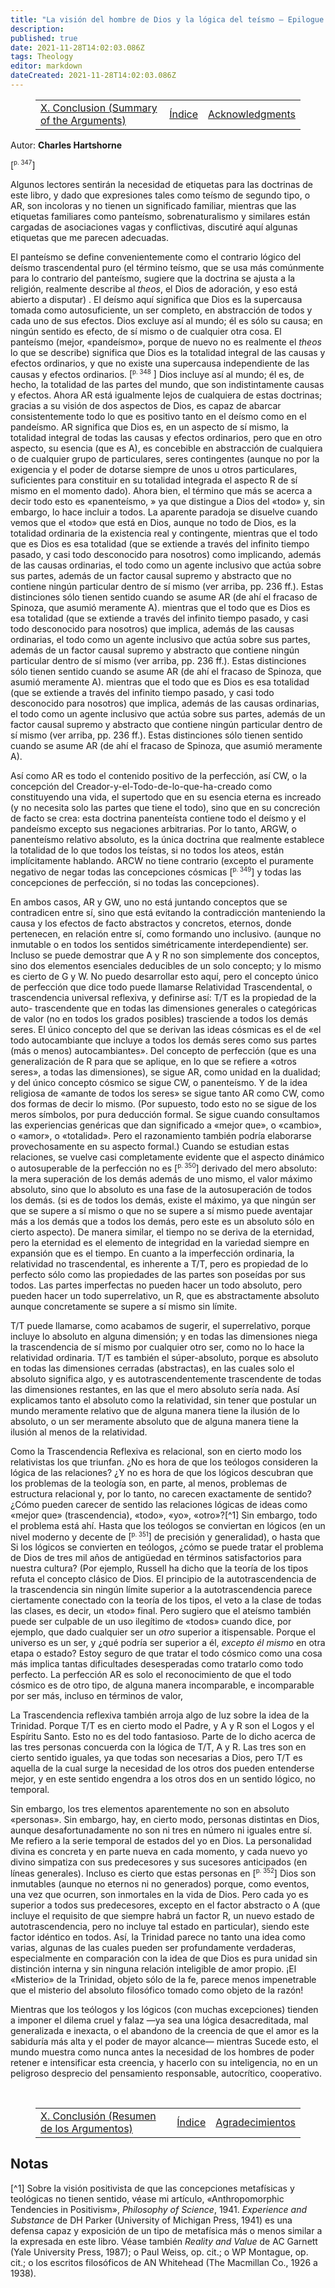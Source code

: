 ```yaml
---
title: "La visión del hombre de Dios y la lógica del teísmo — Epilogue. Panentheism, Transcendental Relativity, and the Trinity"
description: 
published: true
date: 2021-11-28T14:02:03.086Z
tags: Theology
editor: markdown
dateCreated: 2021-11-28T14:02:03.086Z
---
```


<figure class="table chapter-navigator">
  <table>
    <tbody>
      <tr>
        <td><a href="/es/book/Charles_Hartshorne/Mans_Vision_of_God/10">X. Conclusion (Summary of the Arguments)</a></td>
        <td><a href="/es/book/Charles_Hartshorne/Mans_Vision_of_God/Index">Índice</a></td>
        <td><a href="/es/book/Charles_Hartshorne/Mans_Vision_of_God/Acknowledgments">Acknowledgments</a></td>
      </tr>
    </tbody>
  </table>
</figure>

Autor: **Charles Hartshorne**

<span id="p347">[<sup><small>p. 347</small></sup>]</span>

Algunos lectores sentirán la necesidad de etiquetas para las doctrinas de este libro, y dado que expresiones tales como teísmo de segundo tipo, o AR, son incoloras y no tienen un significado familiar, mientras que las etiquetas familiares como panteísmo, sobrenaturalismo y similares están cargadas de asociaciones vagas y conflictivas, discutiré aquí algunas etiquetas que me parecen adecuadas.

El panteísmo se define convenientemente como el contrario lógico del deísmo trascendental puro (el término teísmo, que se usa más comúnmente para lo contrario del panteísmo, sugiere que la doctrina se ajusta a la religión, realmente describe al _theos_, el Dios de adoración, y eso está abierto a disputar) . El deísmo aquí significa que Dios es la supercausa tomada como autosuficiente, un ser completo, en abstracción de todos y cada uno de sus efectos. Dios excluye así al mundo; él es sólo su causa; en ningún sentido es efecto, de sí mismo o de cualquier otra cosa. El panteísmo (mejor, «pandeísmo», porque de nuevo no es realmente el _theos_ lo que se describe) significa que Dios es la totalidad integral de las causas y efectos ordinarios, y que no existe una supercausa independiente de las causas y efectos ordinarios. <span id="p348">[<sup><small>p. 348</small></sup> ]</span> Dios incluye así al mundo; él es, de hecho, la totalidad de las partes del mundo, que son indistintamente causas y efectos. Ahora AR está igualmente lejos de cualquiera de estas doctrinas; gracias a su visión de dos aspectos de Dios, es capaz de abarcar consistentemente todo lo que es positivo tanto en el deísmo como en el pandeísmo. AR significa que Dios es, en un aspecto de sí mismo, la totalidad integral de todas las causas y efectos ordinarios, pero que en otro aspecto, su esencia (que es A), es concebible en abstracción de cualquiera o de cualquier grupo de particulares, seres contingentes (aunque no por la exigencia y el poder de dotarse siempre de unos u otros particulares, suficientes para constituir en su totalidad integrada el aspecto R de sí mismo en el momento dado). Ahora bien, el término que más se acerca a decir todo esto es «panenteísmo, » ya que distingue a Dios del «todo» y, sin embargo, lo hace incluir a todos. La aparente paradoja se disuelve cuando vemos que el «todo» que está en Dios, aunque no todo de Dios, es la totalidad ordinaria de la existencia real y contingente, mientras que el todo que es Dios es esa totalidad (que se extiende a través del infinito tiempo pasado, y casi todo desconocido para nosotros) como implicando, además de las causas ordinarias, el todo como un agente inclusivo que actúa sobre sus partes, además de un factor causal supremo y abstracto que no contiene ningún particular dentro de sí mismo (ver arriba, pp. 236 ff.). Estas distinciones sólo tienen sentido cuando se asume AR (de ahí el fracaso de Spinoza, que asumió meramente A). mientras que el todo que es Dios es esa totalidad (que se extiende a través del infinito tiempo pasado, y casi todo desconocido para nosotros) que implica, además de las causas ordinarias, el todo como un agente inclusivo que actúa sobre sus partes, además de un factor causal supremo y abstracto que contiene ningún particular dentro de sí mismo (ver arriba, pp. 236 ff.). Estas distinciones sólo tienen sentido cuando se asume AR (de ahí el fracaso de Spinoza, que asumió meramente A). mientras que el todo que es Dios es esa totalidad (que se extiende a través del infinito tiempo pasado, y casi todo desconocido para nosotros) que implica, además de las causas ordinarias, el todo como un agente inclusivo que actúa sobre sus partes, además de un factor causal supremo y abstracto que contiene ningún particular dentro de sí mismo (ver arriba, pp. 236 ff.). Estas distinciones sólo tienen sentido cuando se asume AR (de ahí el fracaso de Spinoza, que asumió meramente A).

Así como AR es todo el contenido positivo de la perfección, así CW, o la concepción del Creador-y-el-Todo-de-lo-que-ha-creado como constituyendo una vida, el supertodo que en su esencia eterna es increado (y no necesita solo las partes que tiene el todo), sino que en su concreción de facto se crea: esta doctrina panenteísta contiene todo el deísmo y el pandeísmo excepto sus negaciones arbitrarias. Por lo tanto, ARGW, o panenteísmo relativo absoluto, es la única doctrina que realmente establece la totalidad de lo que todos los teístas, si no todos los ateos, están implícitamente hablando. ARCW no tiene contrario (excepto el puramente negativo de negar todas las concepciones cósmicas <span id="p349">[<sup><small>p. 349</small></sup>]</span> y todas las concepciones de perfección, si no todas las concepciones).

En ambos casos, AR y GW, uno no está juntando conceptos que se contradicen entre sí, sino que está evitando la contradicción manteniendo la causa y los efectos de facto abstractos y concretos, eternos, donde pertenecen, en relación entre sí, como formando uno inclusivo. (aunque no inmutable o en todos los sentidos simétricamente interdependiente) ser. Incluso se puede demostrar que A y R no son simplemente dos conceptos, sino dos elementos esenciales deducibles de un solo concepto; y lo mismo es cierto de G y W. No puedo desarrollar esto aquí, pero el concepto único de perfección que dice todo puede llamarse Relatividad Trascendental, o trascendencia universal reflexiva, y definirse así: T/T es la propiedad de la auto- trascendente que en todas las dimensiones generales o categóricas de valor (no en todos los grados posibles) trasciende a todos los demás seres. El único concepto del que se derivan las ideas cósmicas es el de «el todo autocambiante que incluye a todos los demás seres como sus partes (más o menos) autocambiantes». Del concepto de perfección (que es una generalización de R para que se aplique, en lo que se refiere a «otros seres», a todas las dimensiones), se sigue AR, como unidad en la dualidad; y del único concepto cósmico se sigue CW, o panenteísmo. Y de la idea religiosa de «amante de todos los seres» se sigue tanto AR como CW, como dos formas de decir lo mismo. (Por supuesto, todo esto no se sigue de los meros símbolos, por pura deducción formal. Se sigue cuando consultamos las experiencias genéricas que dan significado a «mejor que», o «cambio», o «amor», o «totalidad». Pero el razonamiento también podría elaborarse provechosamente en su aspecto formal.) Cuando se estudian estas relaciones, se vuelve casi completamente evidente que el aspecto dinámico o autosuperable de la perfección no es <span id="p350">[<sup><small>p. 350</small></sup>]</span> derivado del mero absoluto: la mera superación de los demás además de uno mismo, el valor máximo absoluto, sino que lo absoluto es una fase de la autosuperación de todos los demás. (si es de todos los demás, existe el máximo, ya que ningún ser que se supere a sí mismo o que no se supere a sí mismo puede aventajar más a los demás que a todos los demás, pero este es un absoluto sólo en cierto aspecto). De manera similar, el tiempo no se deriva de la eternidad, pero la eternidad es el elemento de integridad en la variedad siempre en expansión que es el tiempo. En cuanto a la imperfección ordinaria, la relatividad no trascendental, es inherente a T/T, pero es propiedad de lo perfecto sólo como las propiedades de las partes son poseídas por sus todos. Las partes imperfectas no pueden hacer un todo absoluto, pero pueden hacer un todo superrelativo, un R, que es abstractamente absoluto aunque concretamente se supere a sí mismo sin límite.

T/T puede llamarse, como acabamos de sugerir, el superrelativo, porque incluye lo absoluto en alguna dimensión; y en todas las dimensiones niega la trascendencia de sí mismo por cualquier otro ser, como no lo hace la relatividad ordinaria. T/T es también el súper-absoluto, porque es absoluto en todas las dimensiones cerradas (abstractas), en las cuales solo el absoluto significa algo, y es autotrascendentemente trascendente de todas las dimensiones restantes, en las que el mero absoluto sería nada. Así explicamos tanto el absoluto como la relatividad, sin tener que postular un mundo meramente relativo que de alguna manera tiene la ilusión de lo absoluto, o un ser meramente absoluto que de alguna manera tiene la ilusión al menos de la relatividad.

Como la Trascendencia Reflexiva es relacional, son en cierto modo los relativistas los que triunfan. ¿No es hora de que los teólogos consideren la lógica de las relaciones? ¿Y no es hora de que los lógicos descubran que los problemas de la teología son, en parte, al menos, problemas de estructura relacional y, por lo tanto, no carecen exactamente de sentido? ¿Cómo pueden carecer de sentido las relaciones lógicas de ideas como «mejor que» (trascendencia), «todo», «yo», «otro»?[^1] Sin embargo, todo el problema está ahí. Hasta que los teólogos se conviertan en lógicos (en un nivel moderno y decente de <span id="p351">[<sup><small>p. 351</small></sup>]</span> de precisión y generalidad), o hasta que Si los lógicos se convierten en teólogos, ¿cómo se puede tratar el problema de Dios de tres mil años de antigüedad en términos satisfactorios para nuestra cultura? (Por ejemplo, Russell ha dicho que la teoría de los tipos refuta el concepto clásico de Dios. El principio de la autotrascendencia de la trascendencia sin ningún límite superior a la autotrascendencia parece ciertamente conectado con la teoría de los tipos, el veto a la clase de todas las clases, es decir, un «todo» final. Pero sugiero que el ateísmo también puede ser culpable de un uso ilegítimo de «todos» cuando dice, por ejemplo, que dado cualquier ser un _otro_ superior a itispensable. Porque el universo es un ser, y ¿qué podría ser superior a él, _excepto él mismo_ en otra etapa o estado? Estoy seguro de que tratar el todo cósmico como una cosa más implica tantas dificultades desesperadas como tratarlo como todo perfecto. La perfección AR es solo el reconocimiento de que el todo cósmico es de otro tipo, de alguna manera incomparable, e incomparable por ser más, incluso en términos de valor,

La Trascendencia reflexiva también arroja algo de luz sobre la idea de la Trinidad. Porque T/T es en cierto modo el Padre, y A y R son el Logos y el Espíritu Santo. Esto no es del todo fantasioso. Parte de lo dicho acerca de las tres personas concuerda con la lógica de T/T, A y R. Las tres son en cierto sentido iguales, ya que todas son necesarias a Dios, pero T/T es aquella de la cual surge la necesidad de los otros dos pueden entenderse mejor, y en este sentido engendra a los otros dos en un sentido lógico, no temporal.

Sin embargo, los tres elementos aparentemente no son en absoluto «personas». Sin embargo, hay, en cierto modo, personas distintas en Dios, aunque desafortunadamente no son ni tres en número ni iguales entre sí. Me refiero a la serie temporal de estados del yo en Dios. La personalidad divina es concreta y en parte nueva en cada momento, y cada nuevo yo divino simpatiza con sus predecesores y sus sucesores anticipados (en líneas generales). Incluso es cierto que estas personas en <span id="p352">[<sup><small>p. 352</small></sup>]</span> Dios son inmutables (aunque no eternos ni no generados) porque, como eventos, una vez que ocurren, son inmortales en la vida de Dios. Pero cada yo es superior a todos sus predecesores, excepto en el factor abstracto o A (que incluye el requisito de que siempre habrá un factor R, un nuevo estado de autotrascendencia, pero no incluye tal estado en particular), siendo este factor idéntico en todos. Así, la Trinidad parece no tanto una idea como varias, algunas de las cuales pueden ser profundamente verdaderas, especialmente en comparación con la idea de que Dios es pura unidad sin distinción interna y sin ninguna relación inteligible de amor propio. ¡El «Misterio» de la Trinidad, objeto sólo de la fe, parece menos impenetrable que el misterio del absoluto filosófico tomado como objeto de la razón!

Mientras que los teólogos y los lógicos (con muchas excepciones) tienden a imponer el dilema cruel y falaz —ya sea una lógica desacreditada, mal generalizada e inexacta, o el abandono de la creencia de que el amor es la sabiduría más alta y el poder de mayor alcance— mientras Sucede esto, el mundo muestra como nunca antes la necesidad de los hombres de poder retener e intensificar esta creencia, y hacerlo con su inteligencia, no en un peligroso desprecio del pensamiento responsable, autocrítico, cooperativo.

<br>

<figure class="table chapter-navigator">
  <table>
    <tbody>
      <tr>
        <td><a href="/es/book/Charles_Hartshorne/Mans_Vision_of_God/10">X. Conclusión (Resumen de los Argumentos)</a></td>
        <td><a href="/es/book/Charles_Hartshorne/Mans_Vision_of_God/Index">Índice </a></td>
        <td><a href="/es/book/Charles_Hartshorne/Mans_Vision_of_God/Acknowledgments">Agradecimientos </a></td>
      </tr>
    </tbody>
  </table>
</figure>

## Notas

[^1] Sobre la visión positivista de que las concepciones metafísicas y teológicas no tienen sentido, véase mi artículo, «Anthropomorphic Tendencies in Positivism», _Philosophy of Science_, 1941. _Experience and Substance_ de DH Parker (University of Michigan Press, 1941) es una defensa capaz y exposición de un tipo de metafísica más o menos similar a la expresada en este libro. Véase también _Reality and Value_ de AC Garnett (Yale University Press, 1987); o Paul Weiss, op. cit.; o WP Montague, op. cit.; o los escritos filosóficos de AN Whitehead (The Macmillan Co., 1926 a 1938).